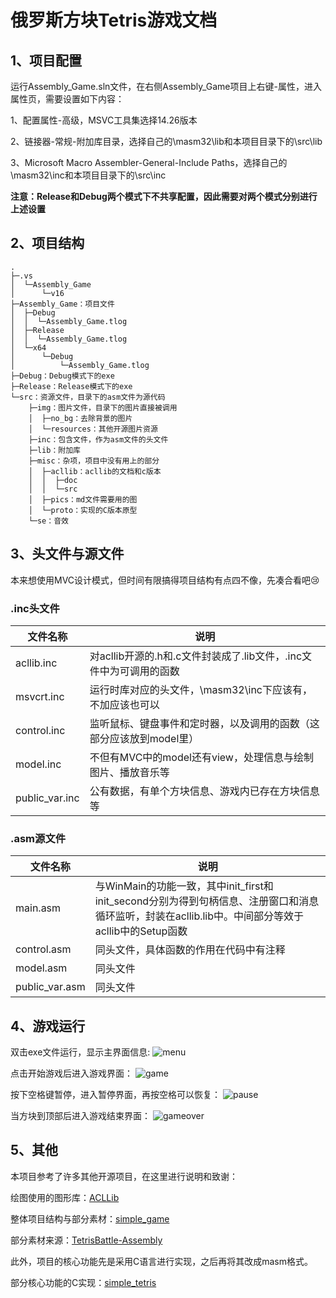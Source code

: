 # 俄罗斯方块Tetris游戏文档  
## 1、项目配置
运行Assembly_Game.sln文件，在右侧Assembly_Game项目上右键-属性，进入属性页，需要设置如下内容：

1、配置属性-高级，MSVC工具集选择14.26版本

2、链接器-常规-附加库目录，选择自己的\masm32\lib和本项目目录下的\src\lib

3、Microsoft Macro Assembler-General-Include Paths，选择自己的\masm32\inc和本项目目录下的\src\inc

**注意：Release和Debug两个模式下不共享配置，因此需要对两个模式分别进行上述设置**

## 2、项目结构
```
.
├─.vs
│  └─Assembly_Game
│      └─v16
├─Assembly_Game：项目文件
│  ├─Debug
│  │  └─Assembly_Game.tlog
│  ├─Release
│  │  └─Assembly_Game.tlog
│  └─x64
│      └─Debug
│          └─Assembly_Game.tlog
├─Debug：Debug模式下的exe
├─Release：Release模式下的exe
└─src：资源文件，目录下的asm文件为源代码
    ├─img：图片文件，目录下的图片直接被调用
    │  ├─no_bg：去除背景的图片
    │  └─resources：其他开源图片资源
    ├─inc：包含文件，作为asm文件的头文件
    ├─lib：附加库
    ├─misc：杂项，项目中没有用上的部分
    │  ├─acllib：acllib的文档和c版本
    │  │  ├─doc
    │  │  └─src
    │  ├─pics：md文件需要用的图
    │  └─proto：实现的C版本原型
    └─se：音效
```
## 3、头文件与源文件
本来想使用MVC设计模式，但时间有限搞得项目结构有点四不像，先凑合看吧😢

### .inc头文件
|文件名称|说明|
|-------|----|
|acllib.inc|对acllib开源的.h和.c文件封装成了.lib文件，.inc文件中为可调用的函数|
|msvcrt.inc|运行时库对应的头文件，\masm32\inc下应该有，不加应该也可以|
|control.inc|监听鼠标、键盘事件和定时器，以及调用的函数（这部分应该放到model里）|
|model.inc|不但有MVC中的model还有view，处理信息与绘制图片、播放音乐等|
|public_var.inc|公有数据，有单个方块信息、游戏内已存在方块信息等|

### .asm源文件
|文件名称|说明|
|-------|----|
|main.asm|与WinMain的功能一致，其中init_first和init_second分别为得到句柄信息、注册窗口和消息循环监听，封装在acllib.lib中。中间部分等效于acllib中的Setup函数|
|control.asm|同头文件，具体函数的作用在代码中有注释|
|model.asm|同头文件|
|public_var.asm|同头文件|

## 4、游戏运行
双击exe文件运行，显示主界面信息:
![menu](src/misc/pics/menu.jpg)

点击开始游戏后进入游戏界面：
![game](src/misc/pics/game.jpg)

按下空格键暂停，进入暂停界面，再按空格可以恢复：
![pause](src/misc/pics/pause.jpg)

当方块到顶部后进入游戏结束界面：
![gameover](src/misc/pics/gameover.jpg)

## 5、其他
本项目参考了许多其他开源项目，在这里进行说明和致谢：

绘图使用的图形库：[ACLLib](https://github.com/wengkai/ACLLib)

整体项目结构与部分素材：[simple_game](https://github.com/taskmgr/simple_game)

部分素材来源：[TetrisBattle-Assembly](https://github.com/Manchery/TetrisBattle-Assembly)

此外，项目的核心功能先是采用C语言进行实现，之后再将其改成masm格式。

部分核心功能的C实现：[simple_tetris](src/misc/proto/simple_tetris.cpp)
